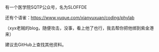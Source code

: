 有一个医学院SQTP公众号，名为SLOFFDE

还有个语雀：https://www.yuque.com/xianyuxuan/coding/phylab

（xyx老贼的blog，随便攻击，没事，看上他了也行，我去帮你把他绑到紫金港来）

建议去GitHub上查找其他资料。